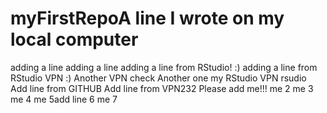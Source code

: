# myFirstRepoA line I wrote on my local computer
adding a line
adding a line
adding a line from RStudio! :)
adding a line from RStudio VPN :)
Another VPN check
Another one
my RStudio
VPN rsudio
Add line from GITHUB
Add line from VPN232
Please add me!!!
me 2
me 3
me 4
me 5add line 6
me 7
